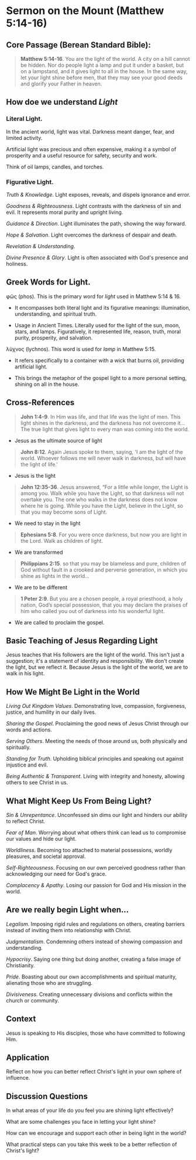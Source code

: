 # Sermon on the Mount (Matthew 5:14-16)

## Core Passage (Berean Standard Bible):

> **Matthew 5:14-16**. You are the light of the world. A city on a hill cannot be hidden. Nor do people light a lamp and put it under a basket, but on a lampstand, and it gives light to all in the house. In the same way, let your light shine before men, that they may see your good deeds and glorify your Father in heaven.

## How doe we understand *Light*

### Literal Light. 

In the ancient world, light was vital. Darkness meant danger, fear, and limited activity. 

Artificial light was precious and often expensive, making it a symbol of prosperity and a useful resource for safety, security and work. 

Think of oil lamps, candles, and torches.

### Figurative Light. 

*Truth & Knowledge*. Light exposes, reveals, and dispels ignorance and error.

*Goodness & Righteousness*. Light contrasts with the darkness of sin and evil. It represents moral purity and upright living.

*Guidance & Direction*. Light illuminates the path, showing the way forward.

*Hope & Salvation*. Light overcomes the darkness of despair and death.

*Revelation & Understanding*.

*Divine Presence & Glory*. Light is often associated with God's presence and holiness.

## Greek Words for **Light**.

φῶς (phos). This is the primary word for *light* used in Matthew 5:14 & 16. 

* It encompasses both literal light and its figurative meanings: illumination, understanding, and spiritual truth.

* Usage in Ancient Times. Literally used for the light of the sun, moon, stars, and lamps. Figuratively, it represented life, reason, truth, moral purity, prosperity, and salvation.

λύχνος (lychnos). This word is used for *lamp* in Matthew 5:15. 

* It refers specifically to a container with a wick that burns oil, providing artificial light. 

* This brings the metaphor of the gospel light to a more personal setting, shining on all in the house.

## Cross-References

> **John 1:4-9**. In Him was life, and that life was the light of men. This light shines in the darkness, and the darkness has not overcome it... The true light that gives light to every man was coming into the world. 

* Jesus as the ultimate source of light

> **John 8:12**. Again Jesus spoke to them, saying, 'I am the light of the world. Whoever follows me will never walk in darkness, but will have the light of life.'

* Jesus is the light

> **John 12:35-36**. Jesus answered, “For a little while longer, the Light is among you. Walk while you have the Light, so that darkness will not overtake you. The one who walks in the darkness does not know where he is going. While you have the Light, believe in the Light, so that you may become sons of Light. 

* We need to stay in the light

> **Ephesians 5:8**. For you were once darkness, but now you are light in the Lord. Walk as children of light.

* We are transformed

> **Philippians 2:15**. so that you may be blameless and pure, children of God without fault in a crooked and perverse generation, in which you shine as lights in the world... 

* We are to be different

> **1 Peter 2:9**. But you are a chosen people, a royal priesthood, a holy nation, God’s special possession, that you may declare the praises of him who called you out of darkness into his wonderful light.

* We are called to proclaim the gospel.

## Basic Teaching of Jesus Regarding Light

Jesus teaches that His followers are the light of the world. This isn't just a suggestion; it's a statement of identity and responsibility. We don't create the light, but we reflect it. Because Jesus is the light of the world, we are to walk in his light.

## How We Might Be Light in the World

*Living Out Kingdom Values*. Demonstrating love, compassion, forgiveness, justice, and humility in our daily lives.

*Sharing the Gospel*. Proclaiming the good news of Jesus Christ through our words and actions.

*Serving Others*. Meeting the needs of those around us, both physically and spiritually.

*Standing for Truth*. Upholding biblical principles and speaking out against injustice and evil.

*Being Authentic & Transparent*. Living with integrity and honesty, allowing others to see Christ in us.

## What Might Keep Us From Being Light?

*Sin & Unrepentance*. Unconfessed sin dims our light and hinders our ability to reflect Christ.

*Fear of Man*. Worrying about what others think can lead us to compromise our values and hide our light.

*Worldliness*. Becoming too attached to material possessions, worldly pleasures, and societal approval.

*Self-Righteousness*. Focusing on our own perceived goodness rather than acknowledging our need for God's grace.

*Complacency & Apathy*. Losing our passion for God and His mission in the world.

## Are we really begin **Light** when...

*Legalism*. Imposing rigid rules and regulations on others, creating barriers instead of inviting them into relationship with Christ.

*Judgmentalism*. Condemning others instead of showing compassion and understanding.

*Hypocrisy*. Saying one thing but doing another, creating a false image of Christianity.

*Pride*. Boasting about our own accomplishments and spiritual maturity, alienating those who are struggling.

*Divisiveness*. Creating unnecessary divisions and conflicts within the church or community.

## Context

Jesus is speaking to His disciples, those who have committed to following Him.

## Application

Reflect on how you can better reflect Christ's light in your own sphere of influence.

## Discussion Questions

In what areas of your life do you feel you are shining light effectively?

What are some challenges you face in letting your light shine?

How can we encourage and support each other in being light in the world?

What practical steps can you take this week to be a better reflection of Christ's light?

